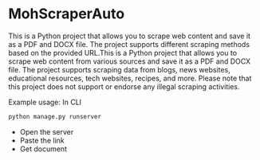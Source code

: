 # MohScraperAuto

This is a Python project that allows you to scrape web content and save it as a PDF and DOCX file. The project supports different scraping methods based on the provided URL.This is a Python project that allows you to scrape web content from various sources and save it as a PDF and DOCX file. The project supports scraping data from blogs, news websites, educational resources, tech websites, recipes, and more. Please note that this project does not support or endorse any illegal scraping activities.


Example usage:
In CLI
```python
python manage.py runserver
```
- Open the server
- Paste the link
- Get document 
